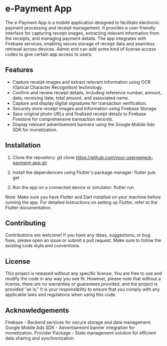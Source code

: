 # e-Payment App

The e-Payment App is a mobile application designed to facilitate electronic payment processing and receipt management. It provides a user-friendly interface for capturing receipt images, extracting relevant information from the receipts, and managing payment details. The app integrates with Firebase services, enabling secure storage of receipt data and seamless retrieval across devices. Admin end can add some kind of license access codes to give certain app access to users.

## Features
- Capture receipt images and extract relevant information using OCR (Optical Character Recognition) technology.
- Confirm and review receipt details, including reference number, amount, date, receiving date, total amount, and associated name.
- Capture and display digital signatures for transaction verification.
- Securely store receipt images and information using Firebase Storage.
- Save original photo URLs and finalized receipt details to Firebase Firestore for comprehensive transaction records.
- Display relevant advertisement banners using the Google Mobile Ads SDK for monetization.

## Installation

1. Clone the repository: git clone https://github.com/your-username/e-payment-app.git

2. Install the dependencies using Flutter's package manager: flutter pub get

3. Run the app on a connected device or simulator: flutter run

Note: Make sure you have Flutter and Dart installed on your machine before running the app. For detailed instructions on setting up Flutter, refer to the Flutter documentation.

## Contributing

Contributions are welcome! If you have any ideas, suggestions, or bug fixes, please open an issue or submit a pull request. Make sure to follow the existing code style and conventions.

## License

This project is released without any specific license. You are free to use and modify the code in any way you see fit. However, please note that without a license, there are no warranties or guarantees provided, and the project is provided "as is." It is your responsibility to ensure that you comply with any applicable laws and regulations when using this code.

## Acknowledgements

Firebase - Backend services for secure storage and data management.
Google Mobile Ads SDK - Advertisement banner integration for monetization.
Provider Package - State management solution for efficient data sharing and synchronization.